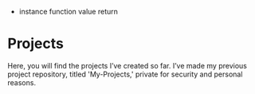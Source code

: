 - instance function value return
# Projects
Here, you will find the projects I’ve created so far. I’ve made my previous project repository, titled 'My-Projects,' private for security and personal reasons.
